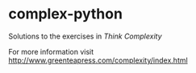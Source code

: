 complex-python
==============

Solutions to the exercises in _Think Complexity_

For more information visit http://www.greenteapress.com/complexity/index.html
